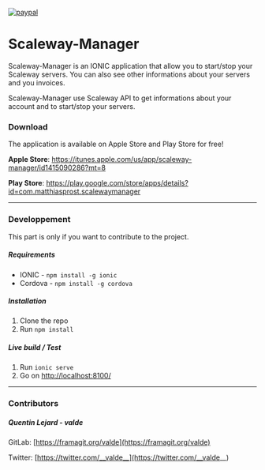 [![paypal](https://www.paypalobjects.com/en_US/i/btn/btn_donateCC_LG.gif)](https://www.paypal.com/cgi-bin/webscr?cmd=_s-xclick&hosted_button_id=ZYSVPKAYSM2QC&source=url)

# Scaleway-Manager

Scaleway-Manager is an IONIC application that allow you to start/stop your Scaleway servers.
You can also see other informations about your servers and you invoices. 

Scaleway-Manager use Scaleway API to get informations about your account and to start/stop your servers.


### Download
The application is available on Apple Store and Play Store for free!

**Apple Store**: https://itunes.apple.com/us/app/scaleway-manager/id1415090286?mt=8

**Play Store**: https://play.google.com/store/apps/details?id=com.matthiasprost.scalewaymanager

---

### Developpement
This part is only if you want to contribute to the project.

##### Requirements

- IONIC - `npm install -g ionic`
- Cordova - `npm install -g cordova`

##### Installation

1. Clone the repo
2. Run `npm install`

##### Live build / Test

1. Run `ionic serve`
2. Go on [http://localhost:8100/](http://localhost:8100/)

---

### Contributors

##### Quentin Lejard - valde

 GitLab: [https://framagit.org/valde](https://framagit.org/valde)
 
 Twitter: [https://twitter.com/__valde__](https://twitter.com/__valde__)
